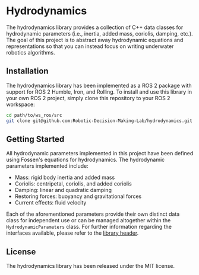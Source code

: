 # Hydrodynamics

The hydrodynamics library provides a collection of C++ data classes for hydrodynamic parameters
(i.e., inertia, added mass, coriolis, damping, etc.). The goal of this project is to abstract away
hydrodynamic equations and representations so that you can instead focus on writing underwater
robotics algorithms.

## Installation

The hydrodynamics library has been implemented as a ROS 2 package with support for ROS 2 Humble,
Iron, and Rolling. To install and use this library in your own ROS 2 project, simply clone this
repository to your ROS 2 workspace:

```bash
cd path/to/ws_ros/src
git clone git@github.com:Robotic-Decision-Making-Lab/hydrodynamics.git
```

## Getting Started

All hydrodynamic parameters implemented in this project have been defined using Fossen's equations
for hydrodynamics. The hydrodynamic parameters implemented include:

- Mass: rigid body inertia and added mass
- Coriolis: centripetal, coriolis, and added coriolis
- Damping: linear and quadratic damping
- Restoring forces: buoyancy and gravitational forces
- Current effects: fluid velocity

Each of the aforementioned parameters provide their own distinct data class for independent use
or can be managed altogether within the `HydrodynamicParameters` class. For further
information regarding the interfaces available, please refer to the [library header](https://github.com/Robotic-Decision-Making-Lab/hydrodynamics/blob/main/include/hydrodynamics.hpp).

## License

The hydrodynamics library has been released under the MIT license.
